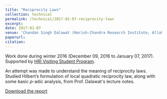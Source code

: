 ```yaml
---
title: "Reciprocity Laws"
collection: technical
permalink: /technical/2017-01-07-reciprocity-laws
excerpt:
date: 2017-01-07
venue: 'Chandan Singh Dalawat (Harish-Chandra Research Institute, Allahabad)'
paperurl: 
citation: 
---
```

Work done during winter 2016 (December 09, 2016 to January 07, 2017). Supported by [HRI Visiting Student Program](https://www.hri.res.in/academics/mathematics/math-vsp/).

An attempt was made to understand the meaning of reciprocity laws. Studied Hilbert’s formulation of local quadratic reciprocity law, along with some basic $p$-adic analysis, from Prof. Dalawat's lecture notes.

[Download the report](http://gkorpal.github.io/files/winter2016-reciprocity_laws-gaurish.pdf)
